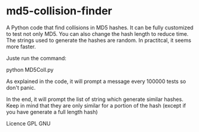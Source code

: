 md5-collision-finder
====================

A Python code that find collisions in MD5 hashes. It can be fully customized to test not only MD5. You can also change the hash length to reduce time. The strings used to generate the hashes are random. In practitcal, it seems more faster.

Juste run the command:

python MD5Coll.py

As explained in the code, it will prompt a message every 100000 tests so don't panic.

In the end, it will prompt the list of string which generate similar hashes. Keep in mind that they are only similar for a portion of the hash (except if you have generate a full length hash)

Licence GPL GNU
